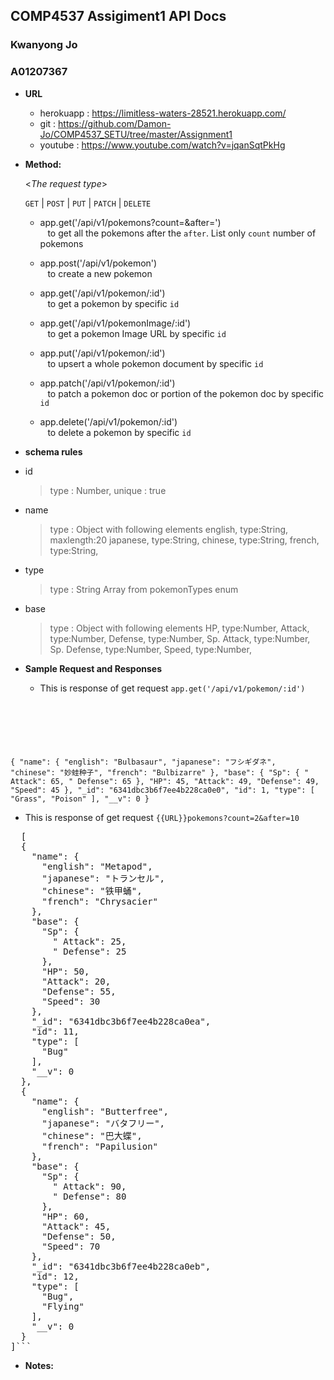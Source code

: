 **COMP4537 Assigiment1 API Docs**
----
  <h3>Kwanyong Jo </h3>
  <h3>A01207367</h3>

* **URL**

  + herokuapp : https://limitless-waters-28521.herokuapp.com/
  * git : https://github.com/Damon-Jo/COMP4537_SETU/tree/master/Assignment1
  * youtube : https://www.youtube.com/watch?v=jqanSqtPkHg

* **Method:**
  
  <_The request type_>

  `GET` | `POST` | `PUT` | `PATCH` | `DELETE`

   + app.get('/api/v1/pokemons?count=<number>&after=<number>')<br>
&nbsp;&nbsp; to get all the pokemons after the `after`. List only `count` number of pokemons


   * app.post('/api/v1/pokemon')<br>
&nbsp;&nbsp; to create a new pokemon

   * app.get('/api/v1/pokemon/:id')<br>
&nbsp;&nbsp; to get a pokemon by specific `id`

   * app.get('/api/v1/pokemonImage/:id')<br>
&nbsp;&nbsp; to get a pokemon Image URL by specific `id`
   
   * app.put('/api/v1/pokemon/:id')<br>
&nbsp;&nbsp; to upsert a whole pokemon document by specific `id`

   * app.patch('/api/v1/pokemon/:id')<br>
&nbsp;&nbsp; to patch a pokemon doc or portion of the pokemon doc by specific `id`   

   * app.delete('/api/v1/pokemon/:id')<br>
&nbsp;&nbsp; to delete a pokemon by specific `id`




*  **schema rules**
  * id <br>
    > type : Number, unique : true
  
  * name <br>
    > type : Object with following elements
    > english, type:String, maxlength:20
    > japanese, type:String,
    > chinese, type:String,
    > french, type:String,
  * type <br>
    > type : String Array from pokemonTypes enum
  
  * base <br>
    > type : Object with following elements
    > HP, type:Number,
    > Attack, type:Number,
    > Defense, type:Number,
    > Sp. Attack, type:Number,
    > Sp. Defense, type:Number,
    > Speed, type:Number,


*  **Sample Request and Responses**
   * This is response of get request `app.get('/api/v1/pokemon/:id')`
    <p>
    <pre>
      <code>
{
  "name": {
    "english": "Bulbasaur",
    "japanese": "フシギダネ",
    "chinese": "妙蛙种子",
    "french": "Bulbizarre"
  },
  "base": {
    "Sp": {
      " Attack": 65,
      " Defense": 65
    },
    "HP": 45,
    "Attack": 49,
    "Defense": 49,
    "Speed": 45
  },
  "_id": "6341dbc3b6f7ee4b228ca0e0",
  "id": 1,
  "type": [
    "Grass",
    "Poison"
  ],
  "__v": 0
}
</code>
</pre>
  * This is response of get request `{{URL}}pokemons?count=2&after=10`
<pre>
  [
  {
    "name": {
      "english": "Metapod",
      "japanese": "トランセル",
      "chinese": "铁甲蛹",
      "french": "Chrysacier"
    },
    "base": {
      "Sp": {
        " Attack": 25,
        " Defense": 25
      },
      "HP": 50,
      "Attack": 20,
      "Defense": 55,
      "Speed": 30
    },
    "_id": "6341dbc3b6f7ee4b228ca0ea",
    "id": 11,
    "type": [
      "Bug"
    ],
    "__v": 0
  },
  {
    "name": {
      "english": "Butterfree",
      "japanese": "バタフリー",
      "chinese": "巴大蝶",
      "french": "Papilusion"
    },
    "base": {
      "Sp": {
        " Attack": 90,
        " Defense": 80
      },
      "HP": 60,
      "Attack": 45,
      "Defense": 50,
      "Speed": 70
    },
    "_id": "6341dbc3b6f7ee4b228ca0eb",
    "id": 12,
    "type": [
      "Bug",
      "Flying"
    ],
    "__v": 0
  }
]```
</pre>

* **Notes:**

